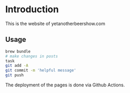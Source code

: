# Introduction

This is the website of yetanotherbeershow.com

## Usage

```bash
brew bundle
# make changes in posts
task
git add -A
git commit -m 'helpful message'
git push
```

The deployment of the pages is done via Github Actions.
